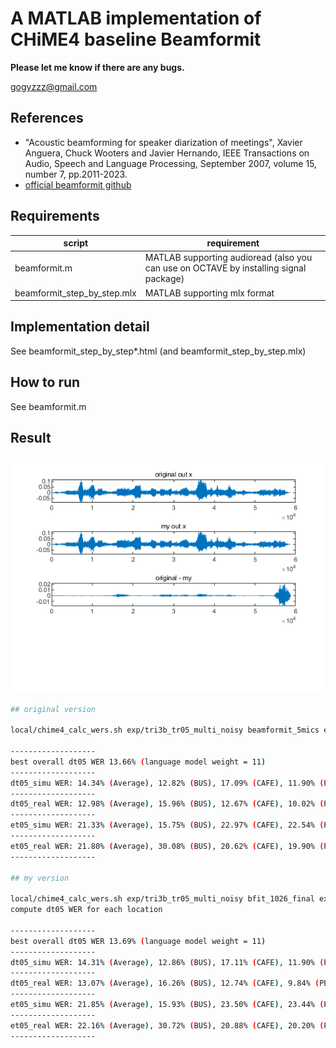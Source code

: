 # A MATLAB implementation of CHiME4 baseline Beamformit

**Please let me know if there are any bugs.**

gogyzzz@gmail.com

## References

- "Acoustic beamforming for speaker diarization of meetings", Xavier Anguera, Chuck Wooters and Javier Hernando, IEEE Transactions on Audio, Speech and Language Processing, September 2007, volume 15, number 7, pp.2011-2023.
- [official beamformit github](https://github.com/xanguera/BeamformIt)

## Requirements

| script | requirement |
|---|---|
| beamformit.m | MATLAB supporting audioread (also you can use on OCTAVE by installing signal package) |
| beamformit_step_by_step.mlx | MATLAB supporting mlx format |

## Implementation detail
See beamformit_step_by_step\*.html (and beamformit_step_by_step.mlx)


## How to run

See beamformit.m 

## Result

![](sample11.png)

```sh
## original version

local/chime4_calc_wers.sh exp/tri3b_tr05_multi_noisy beamformit_5mics exp/tri3b_tr05_multi_noisy/graph_tgpr_5k

-------------------
best overall dt05 WER 13.66% (language model weight = 11)
-------------------
dt05_simu WER: 14.34% (Average), 12.82% (BUS), 17.09% (CAFE), 11.90% (PEDESTRIAN), 15.56% (STREET)
-------------------
dt05_real WER: 12.98% (Average), 15.96% (BUS), 12.67% (CAFE), 10.02% (PEDESTRIAN), 13.26% (STREET)
-------------------
et05_simu WER: 21.33% (Average), 15.75% (BUS), 22.97% (CAFE), 22.54% (PEDESTRIAN), 24.06% (STREET)
-------------------
et05_real WER: 21.80% (Average), 30.08% (BUS), 20.62% (CAFE), 19.90% (PEDESTRIAN), 16.62% (STREET)
-------------------

## my version

local/chime4_calc_wers.sh exp/tri3b_tr05_multi_noisy bfit_1026_final exp/tri3b_tr05_multi_noisy/graph_tgpr_5k
compute dt05 WER for each location

-------------------
best overall dt05 WER 13.69% (language model weight = 11)
-------------------
dt05_simu WER: 14.31% (Average), 12.86% (BUS), 17.11% (CAFE), 11.90% (PEDESTRIAN), 15.37% (STREET)
-------------------
dt05_real WER: 13.07% (Average), 16.26% (BUS), 12.74% (CAFE), 9.84% (PEDESTRIAN), 13.45% (STREET)
-------------------
et05_simu WER: 21.85% (Average), 15.93% (BUS), 23.50% (CAFE), 23.44% (PEDESTRIAN), 24.52% (STREET)
-------------------
et05_real WER: 22.16% (Average), 30.72% (BUS), 20.88% (CAFE), 20.20% (PEDESTRIAN), 16.87% (STREET)
-------------------
```

